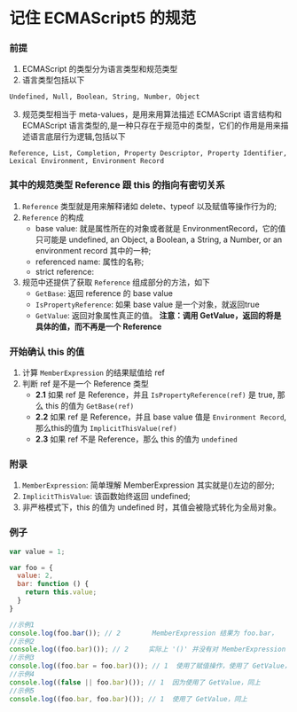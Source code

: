 # 记住 ECMAScript5 的规范

### 前提
1. ECMAScript 的类型分为语言类型和规范类型
2. 语言类型包括以下
```
Undefined, Null, Boolean, String, Number, Object
```
3. 规范类型相当于 meta-values，是用来用算法描述 ECMAScript 语言结构和 ECMAScript 语言类型的,是一种只存在于规范中的类型，它们的作用是用来描述语言底层行为逻辑,包括以下
```
Reference, List, Completion, Property Descriptor, Property Identifier, Lexical Environment, Environment Record
```

### 其中的规范类型 Reference 跟 this 的指向有密切关系
1. `Reference` 类型就是用来解释诸如 delete、typeof 以及赋值等操作行为的;
2. `Reference` 的构成
   -	base value: 就是属性所在的对象或者就是 EnvironmentRecord，它的值只可能是 undefined, an Object, a Boolean, a String, a Number, or an environment record 其中的一种;
	 - referenced name: 属性的名称;
	 - strict reference: 
3. 规范中还提供了获取 `Reference` 组成部分的方法，如下
	- `GetBase`: 返回 reference 的 base value
	- `IsPropertyReference`: 如果 base value 是一个对象，就返回true
	- `GetValue`: 返回对象属性真正的值。 **注意：调用 GetValue，返回的将是具体的值，而不再是一个 Reference**

### 开始确认 this 的值
1. 计算 `MemberExpression` 的结果赋值给 ref
2. 判断 ref 是不是一个 Reference 类型
	- **2.1** 如果 ref 是 Reference，并且 `IsPropertyReference(ref)` 是 true, 那么 this 的值为 `GetBase(ref)`
	- **2.2** 如果 ref 是 Reference，并且 base value 值是 `Environment Record`, 那么this的值为 `ImplicitThisValue(ref)`
	- **2.3** 如果 ref 不是 Reference，那么 this 的值为 `undefined `

### 附录
1. `MemberExpression`: 简单理解 MemberExpression 其实就是()左边的部分;
2. `ImplicitThisValue`: 该函数始终返回 undefined;
3. 非严格模式下，this 的值为 undefined 时，其值会被隐式转化为全局对象。

### 例子
```js
var value = 1;

var foo = {
  value: 2,
  bar: function () {
    return this.value;
  }
}

//示例1
console.log(foo.bar()); // 2        MemberExpression 结果为 foo.bar，
//示例2
console.log((foo.bar)()); // 2     实际上 '()' 并没有对 MemberExpression 进行计算，所以结果跟示例1一样
//示例3
console.log((foo.bar = foo.bar)()); // 1  使用了赋值操作，使用了 GetValue，所以返回值不是 Reference 类型，走 2.3
//示例4
console.log((false || foo.bar)()); // 1  因为使用了 GetValue，同上
//示例5
console.log((foo.bar, foo.bar)()); // 1  使用了 GetValue，同上

```